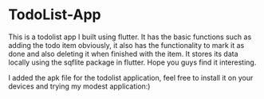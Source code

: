 # TodoList-App
This is a todolist app I built using flutter.
It has the basic functions such as adding the todo item obviously, it also has the functionality to mark it as done and also deleting it when finished with the item.
It stores its data locally using the sqflite package in flutter. 
Hope you guys find it interesting.

I added the apk file for the todolist application, feel free to install it on your devices and trying my modest application:)
